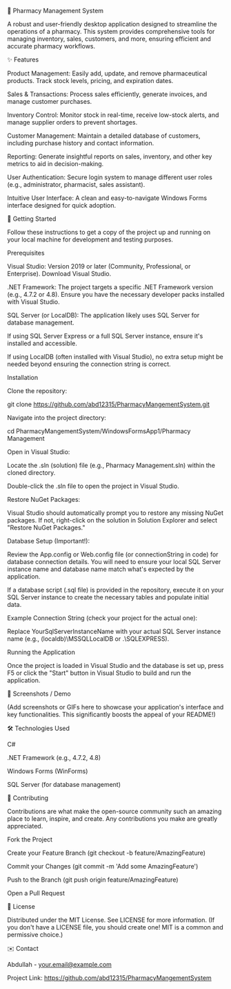 🏥 Pharmacy Management System

A robust and user-friendly desktop application designed to streamline the operations of a pharmacy. This system provides comprehensive tools for managing inventory, sales, customers, and more, ensuring efficient and accurate pharmacy workflows.

✨ Features

Product Management: Easily add, update, and remove pharmaceutical products. Track stock levels, pricing, and expiration dates.

Sales & Transactions: Process sales efficiently, generate invoices, and manage customer purchases.

Inventory Control: Monitor stock in real-time, receive low-stock alerts, and manage supplier orders to prevent shortages.

Customer Management: Maintain a detailed database of customers, including purchase history and contact information.

Reporting: Generate insightful reports on sales, inventory, and other key metrics to aid in decision-making.

User Authentication: Secure login system to manage different user roles (e.g., administrator, pharmacist, sales assistant).

Intuitive User Interface: A clean and easy-to-navigate Windows Forms interface designed for quick adoption.

🚀 Getting Started

Follow these instructions to get a copy of the project up and running on your local machine for development and testing purposes.

Prerequisites

Visual Studio: Version 2019 or later (Community, Professional, or Enterprise). Download Visual Studio.

.NET Framework: The project targets a specific .NET Framework version (e.g., 4.7.2 or 4.8). Ensure you have the necessary developer packs installed with Visual Studio.

SQL Server (or LocalDB): The application likely uses SQL Server for database management.

If using SQL Server Express or a full SQL Server instance, ensure it's installed and accessible.

If using LocalDB (often installed with Visual Studio), no extra setup might be needed beyond ensuring the connection string is correct.

Installation

Clone the repository:

git clone https://github.com/abd12315/PharmacyMangementSystem.git

Navigate into the project directory:

cd PharmacyMangementSystem/WindowsFormsApp1/Pharmacy Management

Open in Visual Studio:

Locate the .sln (solution) file (e.g., Pharmacy Management.sln) within the cloned directory.

Double-click the .sln file to open the project in Visual Studio.

Restore NuGet Packages:

Visual Studio should automatically prompt you to restore any missing NuGet packages. If not, right-click on the solution in Solution Explorer and select "Restore NuGet Packages."

Database Setup (Important!):

Review the App.config or Web.config file (or connectionString in code) for database connection details. You will need to ensure your local SQL Server instance name and database name match what's expected by the application.

If a database script (.sql file) is provided in the repository, execute it on your SQL Server instance to create the necessary tables and populate initial data.

Example Connection String (check your project for the actual one):

<connectionStrings>
    <add name="DefaultConnection" connectionString="Data Source=YourSqlServerInstanceName;Initial Catalog=PharmacyDB;Integrated Security=True" providerName="System.Data.SqlClient" />
</connectionStrings>

Replace YourSqlServerInstanceName with your actual SQL Server instance name (e.g., (localdb)\MSSQLLocalDB or .\SQLEXPRESS).

Running the Application

Once the project is loaded in Visual Studio and the database is set up, press F5 or click the "Start" button in Visual Studio to build and run the application.

📸 Screenshots / Demo

(Add screenshots or GIFs here to showcase your application's interface and key functionalities. This significantly boosts the appeal of your README!)

🛠️ Technologies Used

C#

.NET Framework (e.g., 4.7.2, 4.8)

Windows Forms (WinForms)

SQL Server (for database management)

🤝 Contributing

Contributions are what make the open-source community such an amazing place to learn, inspire, and create. Any contributions you make are greatly appreciated.

Fork the Project

Create your Feature Branch (git checkout -b feature/AmazingFeature)

Commit your Changes (git commit -m 'Add some AmazingFeature')

Push to the Branch (git push origin feature/AmazingFeature)

Open a Pull Request

📄 License

Distributed under the MIT License. See LICENSE for more information.
(If you don't have a LICENSE file, you should create one! MIT is a common and permissive choice.)

✉️ Contact

Abdullah - your.email@example.com

Project Link: https://github.com/abd12315/PharmacyMangementSystem

